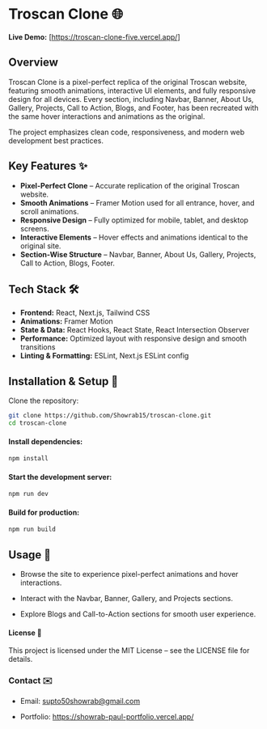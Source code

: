 # Troscan Clone 🌐

**Live Demo:** [https://troscan-clone-five.vercel.app/]

## Overview

Troscan Clone is a pixel-perfect replica of the original Troscan website, featuring smooth animations, interactive UI elements, and fully responsive design for all devices. Every section, including Navbar, Banner, About Us, Gallery, Projects, Call to Action, Blogs, and Footer, has been recreated with the same hover interactions and animations as the original.

The project emphasizes clean code, responsiveness, and modern web development best practices.

## Key Features ✨

- **Pixel-Perfect Clone** – Accurate replication of the original Troscan website.
- **Smooth Animations** – Framer Motion used for all entrance, hover, and scroll animations.
- **Responsive Design** – Fully optimized for mobile, tablet, and desktop screens.
- **Interactive Elements** – Hover effects and animations identical to the original site.
- **Section-Wise Structure** – Navbar, Banner, About Us, Gallery, Projects, Call to Action, Blogs, Footer.

## Tech Stack 🛠️

- **Frontend:** React, Next.js, Tailwind CSS
- **Animations:** Framer Motion
- **State & Data:** React Hooks, React State, React Intersection Observer
- **Performance:** Optimized layout with responsive design and smooth transitions
- **Linting & Formatting:** ESLint, Next.js ESLint config

## Installation & Setup 🚀

Clone the repository:

```bash
git clone https://github.com/Showrab15/troscan-clone.git
cd troscan-clone
```

#### Install dependencies:

```bash
npm install

```

#### Start the development server:

```bash
npm run dev

```

#### Build for production:

```bash
npm run build

```

## Usage 📝

- Browse the site to experience pixel-perfect animations and hover interactions.

- Interact with the Navbar, Banner, Gallery, and Projects sections.

- Explore Blogs and Call-to-Action sections for smooth user experience.

#### License 📄

This project is licensed under the MIT License – see the LICENSE
file for details.

### Contact ✉️

- Email: supto50showrab@gmail.com

- Portfolio: https://showrab-paul-portfolio.vercel.app/
